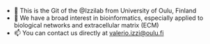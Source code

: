 - 👋 This is the Git of the @Izzilab from University of Oulu, Finland
- 👀 We have a broad interest in bioinformatics, especially applied to biological networks and extracellular matrix (ECM)
- 📫 You can contact us directly at valerio.izzi@oulu.fi

<!---
Izzilab/Izzilab is a ✨ special ✨ repository because its `README.md` (this file) appears on your GitHub profile.
You can click the Preview link to take a look at your changes.
--->
